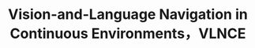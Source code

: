 ---
title: "Vision-and-Language Navigation in Continuous Environments，VLNCE"
description: "连续环境下的视觉语言导航 旨在让机器人根据自然语言指令在真实/仿真环境中自主导航。我们旨在微调大型语言模型（LLM），通过图结构与文本对齐的方式，帮助智能体选择合理导航点，完成自主导航任务。"
image: '/images/VLNCE.png'
# paper: '/files/MGMap_paper.pdf'
# slides: '/files/VLNCE.pdf'
code: 'https://github.com/yujie-jia/VLNCE_graph_dataset_construction'
order: 2  # 添加这行，数字越小排序越靠前
--- 